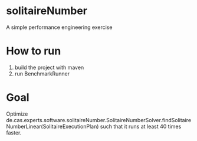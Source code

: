 # solitaireNumber
A simple performance engineering exercise

# How to run
1. build the project with maven
2. run BenchmarkRunner

# Goal
Optimize de.cas.experts.software.solitaireNumber.SolitaireNumberSolver.findSolitaireNumberLinear(SolitaireExecutionPlan) such that it runs at least 40 times faster.
